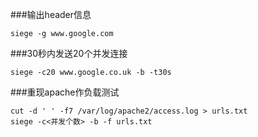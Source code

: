 ###输出header信息 
```
siege -g www.google.com
```

###30秒内发送20个并发连接 
```
siege -c20 www.google.co.uk -b -t30s
```

###重现apache作负载测试 
```
cut -d ' ' -f7 /var/log/apache2/access.log > urls.txt
siege -c<并发个数> -b -f urls.txt 
```
